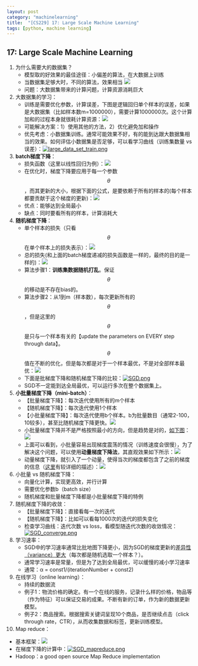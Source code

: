 ```yaml
---
layout: post
category: "machinelearning"
title:  "[CS229] 17: Large Scale Machine Learning"
tags: [python, machine learning]
---
```


<script type="text/javascript" async
  src="https://cdn.mathjax.org/mathjax/latest/MathJax.js?config=TeX-MML-AM_CHTML">
</script>

## 17: Large Scale Machine Learning

1. 为什么需要大的数据集？
   - 模型取的好效果的最佳途径：小偏差的算法，在大数据上训练
   - 当数据集足够大时，不同的算法，效果相当 ![](http://www.holehouse.org/mlclass/17_Large_Scale_Machine_Learning_files/Image.png)
   - 问题：大数据集带来的计算问题，计算资源消耗巨大
2. 大数据集的学习：
   - 训练是需要优化参数，计算误差，下图是逻辑回归单个样本的误差，如果是大数据集（比如样本数m=1000000），需要计算1000000次。这个计算加和的过程本身就很耗计算资源：![](http://www.holehouse.org/mlclass/17_Large_Scale_Machine_Learning_files/Image%20[1].png)
   - 可能解决方案：1）使用其他的方法，2）优化避免加和操作
   - 优先考虑：小数据集训练。通常可能效果不好，有的能到达跟大数据集相当的效果。如何评估小数据集是否足够，可以看学习曲线（训练集数量 vs 误差）：[![large_data_set_train.png](https://i.loli.net/2019/05/20/5ce266cabc62910771.png)](https://i.loli.net/2019/05/20/5ce266cabc62910771.png)
3. **batch梯度下降**：
   - 损失函数（这里以线性回归为例）：![](http://www.holehouse.org/mlclass/17_Large_Scale_Machine_Learning_files/Image%20[5].png)
   - 在优化时，梯度下降要应用于每一个参数$$ \theta $$，而其更新的大小，根据下面的公式，是要依赖于所有的样本的(每个样本都要贡献于这个梯度的更新)：![](http://www.holehouse.org/mlclass/17_Large_Scale_Machine_Learning_files/Image%20[7].png)
   - 优点：能够达到全局最小
   - 缺点：同时要看所有的样本，计算消耗大
4. **随机梯度下降**：
   - 单个样本的损失（只看$$ \theta $$在单个样本上的损失表示）：![](http://www.holehouse.org/mlclass/17_Large_Scale_Machine_Learning_files/Image%20[9].png)
   - 总的损失(和上面的batch梯度递减的损失函数是一样的，最终的目的是一样的)：![](http://www.holehouse.org/mlclass/17_Large_Scale_Machine_Learning_files/Image%20[10].png)
   - 算法步骤1：**训练集数据随机打乱**。保证$$ \theta $$的移动是不存在bias的。
   - 算法步骤2：从1到m（样本数），每次更新所有的$$ \theta $$，但是这里的$$ \theta $$是只与一个样本有关的【update the parameters on EVERY step through data】。$$ \theta $$值在不断的优化，但是每次都是对于一个样本最优，不是对全部样本最优：![](http://www.holehouse.org/mlclass/17_Large_Scale_Machine_Learning_files/Image%20[12].png)
   - 下面是批梯度下降和随机梯度下降的比较：[![SGD.png](https://i.loli.net/2019/05/20/5ce26c9fb0bd637581.png)](https://i.loli.net/2019/05/20/5ce26c9fb0bd637581.png)
   - SGD不一定能到达全局最优，可以运行多次在整个数据集上。
5. **小批量梯度下降（mini-batch）**：
   - 【批量梯度下降】：每次迭代使用所有的m个样本
   - 【随机梯度下降】：每次迭代使用1个样本
   - 【小批量梯度下降】：每次迭代使用b个样本。b为批量数目（通常2-100，10较多），甚至比随机梯度下降更快。![](http://www.holehouse.org/mlclass/17_Large_Scale_Machine_Learning_files/Image%20[17].png)
   - 小批量梯度下降并不是严格按照最小的方向，但是趋势是对的，[如下图](https://blog.csdn.net/weixin_36811328/article/details/83451096)：![](https://img-blog.csdnimg.cn/20181027200532713.png)
   - 上面可以看到，小批量容易出现梯度震荡的情况（训练速度会很慢），为了解决这个问题，可以使用**动量梯度下降法**，其直观效果如下所示：![](https://img-blog.csdnimg.cn/20181027220607782.png)
   - 动量梯度下降，就引入了一个动量，使得当次的梯度都包含了之前的梯度的信息（[这里](https://blog.csdn.net/weixin_36811328/article/details/83451096)有较详细的描述）：![](https://cdn-images-1.medium.com/max/1600/1*NUsiTtDy1C74jqH93L-RZg.png)
6. 小批量 vs 随机梯度下降：
   - 向量化计算，实现更高效，并行计算
   - 需要优化参数b（batch size）
   - 随机梯度和批量梯度下降都是小批量梯度下降的特例
7. 随机梯度下降的收敛：
   - 【批量梯度下降】：直接看每一次的迭代
   - 【随机梯度下降】：比如可以看每1000次的迭代的损失变化
   - 检查学习曲线：迭代次数 vs loss，看模型随迭代次数的收敛情况：[![SGD_converge.png](https://i.loli.net/2019/05/20/5ce270bc60a8381996.png)](https://i.loli.net/2019/05/20/5ce270bc60a8381996.png)
8. 学习速率：
   - SGD中的学习速率通常比批地图下降更小，因为SGD的梯度更新的[差异性（variance）更大](http://ufldl.stanford.edu/tutorial/supervised/OptimizationStochasticGradientDescent/)（每次都是随机选取一个样本？）。
   - 通常学习速率是常量，但是为了达到全局最优，可以缓慢的减小学习速率
   - 通常：α = const1/(iterationNumber + const2)
9. 在线学习（online learning）：
   - 持续的数据流
   - 例子1：物流价格的确定。有一个在线的服务，记录什么样的价格，物品等（作为特征）可以保证交易的成果。不断有新的订单，作为新的数据更新模型。
   - 例子2：商品搜索。根据搜索关键词呈现10个商品，是否继续点击（click through rate，CTR），从而收集数据和标签，更新训练模型。
10. Map reduce：
   - 基本框架：![](http://www.holehouse.org/mlclass/17_Large_Scale_Machine_Learning_files/Image%20[30].png)
   - 在梯度下降的计算中：[![SGD_mapreduce.png](https://i.loli.net/2019/05/20/5ce273a806c7419967.png)](https://i.loli.net/2019/05/20/5ce273a806c7419967.png)
   - Hadoop：a good open source Map Reduce implementation